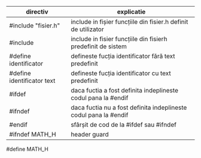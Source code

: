 directiv|explicatie
 -|-
#include "fisier.h"|include in fișier funcțiile din fisier.h definit de utilizator
#include <fisierh>|include in fisier funcțiile din fisierh predefinit de sistem
#define identificator|defineste fucția identificator fără text predefinit
#define identificator text|defineste fucția identificator cu text predefinit
#ifdef|daca fuctia a fost definita indeplineste codul pana la #endif
#ifndef|daca fuctia nu a fost definita indeplineste codul pana la #endif
#endif|sfârșit de cod de la #ifdef sau #ifndef
#ifndef MATH_H | header guard
#define MATH_H   
